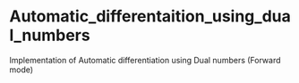 # Automatic_differentaition_using_dual_numbers
Implementation of Automatic differentiation using Dual numbers (Forward mode)
